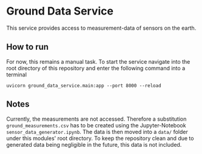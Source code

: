# Ground Data Service
This service provides access to measurement-data of sensors on the earth.

## How to run
For now, this remains a manual task.
To start the service navigate into the root directory of this repository and enter the following command into a terminal
```
uvicorn ground_data_service.main:app --port 8000 --reload
```

## Notes
Currently, the measurements are not accessed.
Therefore a substitution `ground_measurements.csv` has to be created using the Jupyter-Notebook `sensor_data_generator.ipynb`. The data is then moved into a `data/` folder under this modules' root directory.
To keep the repository clean and due to generated data being negligible in the future, this data is not included.